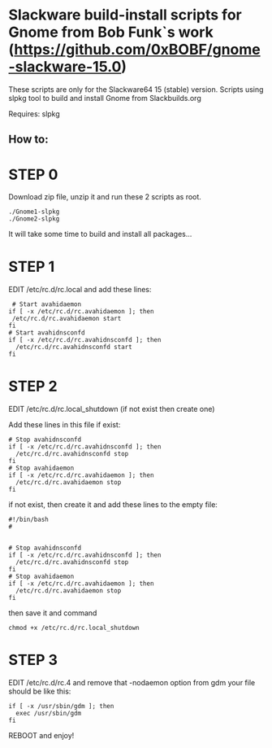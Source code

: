 # Slackware build-install scripts for Gnome from Bob Funk`s work (https://github.com/0xBOBF/gnome-slackware-15.0)
These scripts are only for the Slackware64 15 (stable) version. 
Scripts using slpkg tool to build and install Gnome from Slackbuilds.org

Requires: slpkg 

## How to:

# STEP 0 
 Download zip file, unzip it and run these 2 scripts as root. 
 
 ```
./Gnome1-slpkg
./Gnome2-slpkg
```
 
 
 It will take some time to build and install all packages...
 
# STEP 1
EDIT /etc/rc.d/rc.local 
and add these lines: 
```
 # Start avahidaemon
if [ -x /etc/rc.d/rc.avahidaemon ]; then
 /etc/rc.d/rc.avahidaemon start
fi
# Start avahidnsconfd
if [ -x /etc/rc.d/rc.avahidnsconfd ]; then
  /etc/rc.d/rc.avahidnsconfd start
fi
```
# STEP 2
EDIT /etc/rc.d/rc.local_shutdown (if not exist then create one)

Add these lines in this file if exist:

```
# Stop avahidnsconfd
if [ -x /etc/rc.d/rc.avahidnsconfd ]; then
  /etc/rc.d/rc.avahidnsconfd stop
fi
# Stop avahidaemon
if [ -x /etc/rc.d/rc.avahidaemon ]; then
  /etc/rc.d/rc.avahidaemon stop
fi
```

if not exist, then create it and add these lines to the empty file:

```
#!/bin/bash
#


# Stop avahidnsconfd
if [ -x /etc/rc.d/rc.avahidnsconfd ]; then
  /etc/rc.d/rc.avahidnsconfd stop
fi
# Stop avahidaemon
if [ -x /etc/rc.d/rc.avahidaemon ]; then
  /etc/rc.d/rc.avahidaemon stop
fi

```
then save it and command 

```
chmod +x /etc/rc.d/rc.local_shutdown
```

# STEP 3
EDIT /etc/rc.d/rc.4
and remove that -nodaemon option from gdm
your file should be like this:
```
if [ -x /usr/sbin/gdm ]; then
  exec /usr/sbin/gdm
fi
```

REBOOT and enjoy! 
